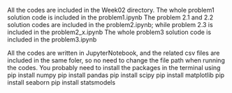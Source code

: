 All the codes are included in the Week02 directory.
The whole problem1 solution code is included in the problem1.ipynb
The problem 2.1 and 2.2 solution codes are included in the problem2.ipynb; while problem 2.3 is included in the problem2_x.ipynb
The whole problem3 solution code is included in the problem3.ipynb

All the codes are written in JupyterNotebook, and the related csv files are included in the same foler, so no need to change the file path when running the codes.
You probably need to install the packages in the terminal using
pip install numpy
pip install pandas
pip install scipy
pip install matplotlib
pip install seaborn
pip install statsmodels
